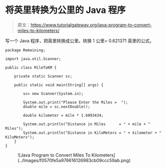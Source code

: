 # 将英里转换为公里的 Java 程序

> 原文：<https://www.tutorialgateway.org/java-program-to-convert-miles-to-kilometers/>

写一个 Java 程序，把英里转换成公里。转换 1 公里= 0.621371 英里的公式。

```
package Remaining;

import java.util.Scanner;

public class MileToKM {

	private static Scanner sc;

	public static void main(String[] args) {

		sc= new Scanner(System.in);

		System.out.print("Please Enter the Miles =  ");
		double mile = sc.nextDouble();

		double kilometer = mile * 1.6093434;

		System.out.println("Distance in Miles      = " + mile + " Miles");		
		System.out.println("Distance in KiloMeters = " + kilometer + " KiloMeters");	
	}
}
```

<figure class="wp-block-image size-large">![Java Program to Convert Miles To Kilometers](../Images/f0570fe5a976616126983cb09ccc59ab.png)</figure>